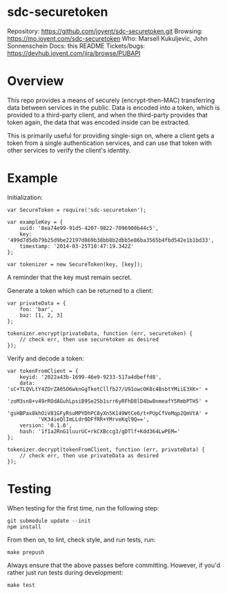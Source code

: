 # sdc-securetoken

Repository: <https://github.com/joyent/sdc-securetoken.git>
Browsing: <https://mo.joyent.com/sdc-securetoken>
Who: Marsell Kukuljevic, John Sonnenschein
Docs: this README
Tickets/bugs: <https://devhub.joyent.com/jira/browse/PUBAPI>


# Overview

This repo provides a means of securely (encrypt-then-MAC) transferring data
between services in the public. Data is encoded into a token, which is provided
to a third-party client, and when the third-party provides that token again,
the data that was encoded inside can be extracted.

This is primarily useful for providing single-sign on, where a client gets a
token from a single authentication services, and can use that token with other
services to verify the client's identity.


# Example

Initialization:

    var SecureToken = require('sdc-securetoken');
    
    var exampleKey = {
        uuid: '8ea74e99-91d5-4207-9822-7096900b44c5',
        key: '499d7d5db79b25d9be22197d869b38bb8b2dbb5e86ba3565b4fbd542e1b1bd33',
        timestamp: '2014-03-25T10:47:19.342Z'
    };
    
    var tokenizer = new SecureToken(key, [key]);

A reminder that the key must remain secret.

Generate a token which can be returned to a client:

    var privateData = {
        foo: 'bar',
        baz: [1, 2, 3]
    };

    tokenizer.encrypt(privateData, function (err, securetoken) {
        // check err, then use securetoken as desired
    });

Verify and decode a token:

    var tokenFromClient = {
        keyid: '2022a43b-1699-46e9-9233-517a4dbeffd8',
        data: 'sC+TLQVLtY4ZOrZA05O6wknGgTketCllfb27/U91owcOK8c4BsbtYMiiE3XK+' +
              'zoM3sn8+v49rROdAGuhLpsiB9Se2Sb1srr6yRFhD8lD4bw8nmeafY5RmbPTH5' +
              'gsHBPax8khOiV81GFyRsuMPYDhPC8yXn5K149WtCe6/t+PUpCfVeMqp2QmVtA' +
              'VK34ieQlImLLdr0DFfRR+YMrveKql9Q==',
        version: '0.1.0',
        hash: '1f1a2RnG1luurUC+rkCXBccg3/gDTlf+Kdd364LwPEM='
    };

    tokenizer.decrypt(tokenFromClient, function (err, privateData) {
        // check err, then use privateData as desired
    });


# Testing

When testing for the first time, run the following step:

    git submodule update --init
    npm install

From then on, to lint, check style, and run tests, run:

    make prepush

Always ensure that the above passes before committing. However, if you'd
rather just run tests during development:

    make test
